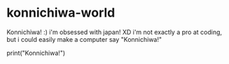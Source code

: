 # konnichiwa-world
Konnichiwa! :)
i'm obsessed with japan! XD
i'm not exactly a pro at coding, but i could easily make a computer say "Konnichiwa!"

print("Konnichiwa!")
